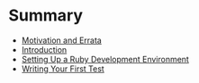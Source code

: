 # Summary

* [Motivation and Errata](README.md)
* [Introduction](introduction/README.md)
* [Setting Up a Ruby Development Environment](setting_up_a_development_environment/README.md)
* [Writing Your First Test](writing_your_first_test/README.md)

